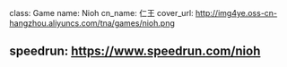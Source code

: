 class: Game
name: Nioh
cn_name: 仁王
cover_url: http://img4ye.oss-cn-hangzhou.aliyuncs.com/tna/games/nioh.png

speedrun: https://www.speedrun.com/nioh
---
